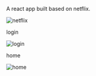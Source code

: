 A react app built based on netflix.

![netflix](https://github.com/wr125/Netflix/assets/20228047/4e0778fd-bc19-453c-beab-725bfd6c88ac)

login

![login](https://github.com/wr125/Netflix/assets/20228047/ef9bad8b-810e-47e2-b7c7-02849a1e34a2)

home

![home](https://github.com/wr125/Netflix/assets/20228047/9fbcf142-25b5-4b61-8920-e5eb7220ef07)
